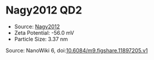 <a name="material" />

# Nagy2012 QD2
<script type="application/ld+json">
  {
    "@context": "https://schema.org/",
    "@type": "ChemicalSubstance",
    "@id": "https://egonw.github.io/nanowiki/nanowiki128.html#material",
    "http://purl.org/dc/terms/conformsTo":
      {
        "@type": "CreativeWork",
        "@id": "https://bioschemas.org/profiles/ChemicalSubstance/0.4-RELEASE/"
      },
    "identfier": "128",
    "name": "Nagy2012 QD2",
    "url": "https://egonw.github.io/nanowiki/nanowiki128.html#material",
    "sameAs": "http://127.0.0.1/mediawiki/index.php/Special:URIResolver/Nagy2012_QD2"
  }
</script>


* Source: [Nagy2012](articleNagy2012.md)
* Zeta Potential: -56.0 mV
* Particle Size: 3.37 nm


Source: NanoWiki 6, doi:[10.6084/m9.figshare.11897205.v1](https://doi.org/10.6084/m9.figshare.11897205.v1)
